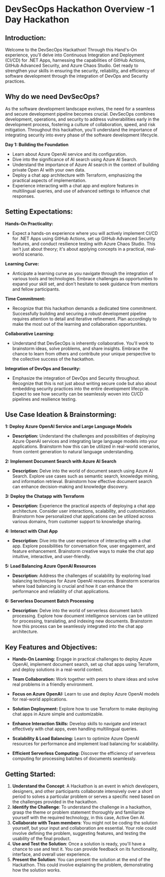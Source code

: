 # DevSecOps Hackathon Overview -1 Day Hackathon

## Introduction:
Welcome to the DevSecOps Hackathon! Through this Hand's-On experience, you'll delve into Continuous Integration and Deployment (CI/CD) for .NET Apps, harnessing the capabilities of GitHub Actions, GitHub Advanced Security, and Azure Chaos Studio. Get ready to strengthen your skills in ensuring the security, reliability, and efficiency of software development through the integration of DevOps and Security practices.

## Why do we need DevSecOps?
As the software development landscape evolves, the need for a seamless and secure development pipeline becomes crucial. DevSecOps combines development, operations, and security to address vulnerabilities early in the development process, fostering a culture of collaboration, speed, and risk mitigation. Throughout this hackathon, you'll understand the importance of integrating security into every phase of the software development lifecycle.

**Day 1: Building the Foundation**
- Learn about Azure OpenAI service and its configuration.
- Dive into the significance of AI search using Azure AI Search.
- Understand the importance of Azure AI search in the context of building private Open AI with your own data.
- Deploy a chat app architecture with Terraform, emphasizing the practical aspects of implementation.
- Experience interacting with a chat app and explore features in multilingual queries, and use of advanced settings to influence chat responses.

## Setting Expectations:

**Hands-On Practicality:**
- Expect a hands-on experience where you will actively implement CI/CD for .NET Apps using GitHub Actions, set up GitHub Advanced Security features, and conduct resilience testing with Azure Chaos Studio. This isn't just about theory; it's about applying concepts in a practical, real-world scenario.

**Learning Curve:**
- Anticipate a learning curve as you navigate through the integration of various tools and technologies. Embrace challenges as opportunities to expand your skill set, and don't hesitate to seek guidance from mentors and fellow participants.

**Time Commitment:**
- Recognize that this hackathon demands a dedicated time commitment. Successfully building and securing a robust development pipeline requires attention to detail and iterative refinement. Plan accordingly to make the most out of the learning and collaboration opportunities.

**Collaborative Learning:**
- Understand that DevSecOps is inherently collaborative. You'll work to brainstorm ideas, solve problems, and share insights. Embrace the chance to learn from others and contribute your unique perspective to the collective success of the hackathon.

**Integration of DevOps and Security:**
- Emphasize the integration of DevOps and Security throughout. Recognize that this is not just about writing secure code but also about embedding security practices into the entire development lifecycle. Expect to see how security can be seamlessly woven into CI/CD pipelines and resilience testing.

## Use Case Ideation & Brainstorming:
**1: Deploy Azure OpenAI Service and Large Language Models**
- **Description:** Understand the challenges and possibilities of deploying Azure OpenAI services and integrating large language models into your applications. Brainstorm how this can be utilized in real-world scenarios, from content generation to natural language understanding.

**2: Implement Document Search with Azure AI Search**
- **Description:** Delve into the world of document search using Azure AI Search. Explore use cases such as semantic search, knowledge mining, and information retrieval. Brainstorm how effective document search can enhance decision-making and knowledge discovery.

**3: Deploy the Chatapp with Terraform**
- **Description:** Experience the practical aspects of deploying a chat app architecture. Consider user interactions, scalability, and customization. Brainstorm how personalized chat applications can be utilized across various domains, from customer support to knowledge sharing.

**4: Interact with Chat App**
- **Description:** Dive into the user experience of interacting with a chat app. Explore possibilities for conversation flow, user engagement, and feature enhancement. Brainstorm creative ways to make the chat app intuitive, interactive, and user-friendly.

**5: Load Balancing Azure OpenAI Resources**
- **Description:** Address the challenges of scalability by exploring load balancing techniques for Azure OpenAI resources. Brainstorm scenarios where load balancing is crucial and how it can enhance the performance and reliability of chat applications.

**6: Serverless Document Batch Processing**
- **Description:** Delve into the world of serverless document batch processing. Explore how document intelligence services can be utilized for processing, translating, and indexing new documents. Brainstorm how this process can be seamlessly integrated into the chat app architecture.


## Key Features and Objectives: 


- **Hands-On Learning:** Engage in practical challenges to deploy Azure OpenAI, implement document search, set up chat apps using Terraform, and deploy solutions in a real-world context.

- **Team Collaboration:** Work together with peers to share ideas and solve real problems in a friendly environment.

- **Focus on Azure OpenAI:** Learn to use and deploy Azure OpenAI models for real-world applications.

- **Solution Deployment:** Explore how to use Terraform to make deploying chat apps in Azure simple and customizable.

- **Enhance Interaction Skills:** Develop skills to navigate and interact effectively with chat apps, even handling multilingual queries.

- **Scalability & Load Balancing:** Learn to optimize Azure OpenAI resources for performance and implement load balancing for scalability.

- **Efficient Serverless Computing:** Discover the efficiency of serverless computing for processing batches of documents seamlessly.

## Getting Started:

1. **Understand the Concept**: A Hackathon is an event in which developers, designers, and other participants collaborate intensively over a short period to solves a particular problem or serves a specific need based on the challenges provided in the hackathon.
2. **Identify the Challenge**: To understand the challenge in a hackathon, grasp the theme or problem statement thoroughly and familiarize yourself with the required technology, in this case, Active Gen AI.
3. **Collaborate with Team members**: You might not be coding the solution yourself, but your input and collaboration are essential. Your role could involve defining the problem, suggesting features, and testing the usability of the final product.
4. **Use and Test the Solution**: Once a solution is ready, you'll have a chance to use and test it. You can provide feedback on its functionality, interface, and overall user experience.
5. **Present the Solution**: You can present the solution at the end of the Hackathon. This could involve explaining the problem, demonstrating how the solution works.
